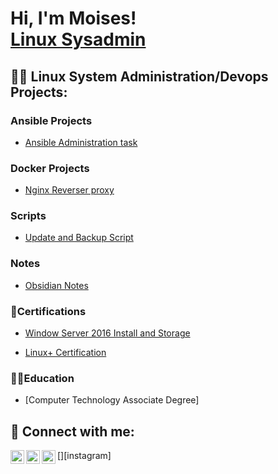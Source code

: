 <h1>Hi, I'm Moises! <br/><a href="https://github.com/Moises"></a><a href="https://www.linkedin.com/in/Moises/">Linux Sysadmin</a>

<h2>👨‍💻 Linux System Administration/Devops Projects:</h2>

<h3> Ansible Projects</h3>

  - [Ansible Administration task](https://github.com/Pytgor/ansible_user_bootstrap.git)
   
  <h3>Docker Projects</h3>
  
  - [Nginx Reverser proxy](https://github.com/Pytgor/docker_pj.git)

<h3> Scripts </h3>

  - [Update and Backup Script](https://github.com/Pytgor/script.git)

<h3> Notes </h3> 

 - [Obsidian Notes](https://github.com/Pytgor/Obsidian.git)

<h3>📑Certifications </h3>
    
  - [Window Server 2016 Install and Storage](https://github.com/Pytgor/Certifications.git)
  
  - [Linux+ Certification](https://github.com/Pytgor/Certifications.git)

<h3>🧑‍🎓Education</h3>

  - [Computer Technology Associate Degree]

  
<h2> 🤳 Connect with me:</h2>

[<img align="left" alt="Moises Koury Gil | Twitter" width="22px" src="https://cdn.jsdelivr.net/npm/simple-icons@v3/icons/twitter.svg" />][twitter]
[<img align="left" alt="Moises Koury Gil | LinkedIn" width="22px" src="https://cdn.jsdelivr.net/npm/simple-icons@v3/icons/linkedin.svg" />][linkedin]
[<img align="left" alt="Moises Koury Gil | Instagram" width="22px" src="https://cdn.jsdelivr.net/npm/simple-icons@v3/icons/instagram.svg" />][instagram]

[twitter]: https://twitter.com/username
[linkedin]: www.linkedin.com/in/moiseskourygil

<!--
**Pytgor/Pytgor** is a ✨ _special_ ✨ repository because its `README.md` (this file) appears on your GitHub profile.

Here are some ideas to get you started:

- 🔭 I’m currently working on ...
- 🌱 I’m currently learning ...
- 👯 I’m looking to collaborate on ...
- 🤔 I’m looking for help with ...
- 💬 Ask me about ...
- 📫 How to reach me: ...
- 😄 Pronouns: ...
- ⚡ Fun fact: ...
-->
